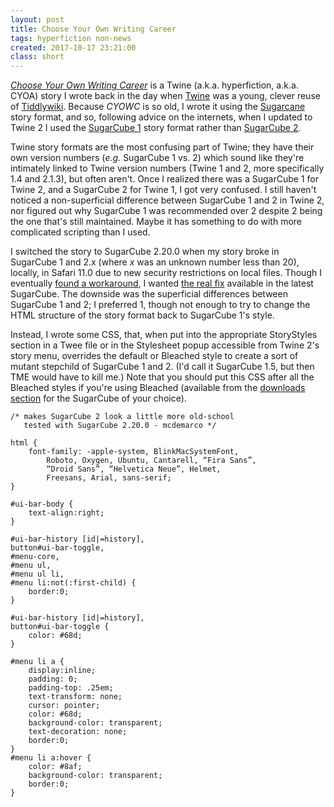 ```yaml
---
layout: post
title: Choose Your Own Writing Career
tags: hyperfiction non-news 
created: 2017-10-17 23:21:00
class: short
---
```

[*Choose Your Own Writing Career*](/fiction/writer.html) is a Twine (a.k.a. hyperfiction, a.k.a. CYOA) story I wrote back in the day when [Twine](https://twinery.org) was a young, clever reuse of [Tiddlywiki](https://en.wikipedia.org/wiki/TiddlyWiki).  Because *CYOWC* is so old, I wrote it using the [Sugarcane](https://twinery.org/wiki/twine1:sugarcane) story format, and so, following advice on the internets, when I updated to Twine 2 I used the [SugarCube 1](http://www.motoslave.net/sugarcube/1/) story format rather than [SugarCube 2](http://www.motoslave.net/sugarcube/2/).

Twine story formats are the most confusing part of Twine; they have their own version numbers (*e.g.* SugarCube 1 vs. 2) which sound like they're intimately linked to Twine version numbers (Twine 1 and 2, more specifically 1.4 and 2.1.3), but often aren't.  Once I realized there was a SugarCube 1 for Twine 2, and a SugarCube 2 for Twine 1, I got very confused.  I still haven't noticed a non-superficial difference between SugarCube 1 and 2 in Twine 2, nor figured out why SugarCube 1 was recommended over 2 despite 2 being the one that's still maintained.  Maybe it has something to do with more complicated scripting than I used.

I switched the story to SugarCube 2.20.0 when my story broke in SugarCube 1 and 2.x (where *x* was an unknown number less than 20), locally, in Safari 11.0 due to new security restrictions on local files.  Though I eventually [found a workaround](https://twinery.org/questions/1914/problem-opening-sugarcube1-2-stories-locally-in-safari-11?show=1914#q1914), I wanted [the real fix](https://twinery.org/questions/1914/problem-opening-sugarcube1-2-stories-locally-in-safari-11?show=1916#a1916) available in the latest SugarCube.  The downside was the superficial differences between SugarCube 1 and 2; I preferred 1, though not enough to try to change the HTML structure of the story format back to SugarCube 1's style.

Instead, I wrote some CSS, that, when put into the appropriate StoryStyles section in a Twee file or in the Stylesheet popup accessible from Twine 2's story menu, overrides the default or Bleached style to create a sort of mutant stepchild of SugarCube 1 and 2.  (I'd call it SugarCube 1.5, but then TME would have to kill me.)  Note that you should put this CSS after all the Bleached styles if you're using Bleached (available from the [downloads section](http://www.motoslave.net/sugarcube/2/#downloads) for the SugarCube of your choice).

```
/* makes SugarCube 2 look a little more old-school 
   tested with SugarCube 2.20.0 - mcdemarco */

html {
	font-family: -apple-system, BlinkMacSystemFont,
		Roboto, Oxygen, Ubuntu, Cantarell, “Fira Sans”,
		“Droid Sans”, “Helvetica Neue”, Helmet,
		Freesans, Arial, sans-serif;
}

#ui-bar-body {
	text-align:right;
}

#ui-bar-history [id|=history], 
button#ui-bar-toggle,
#menu-core,
#menu ul,
#menu ul li,
#menu li:not(:first-child) {
	border:0;
}

#ui-bar-history [id|=history], 
button#ui-bar-toggle {
	color: #68d;
}

#menu li a {
	display:inline;
    padding: 0;
	padding-top: .25em;
	text-transform: none;
	cursor: pointer;
	color: #68d;
	background-color: transparent;
	text-decoration: none;
	border:0;
}
#menu li a:hover {
	color: #8af;
	background-color: transparent;
	border:0;
}
```


